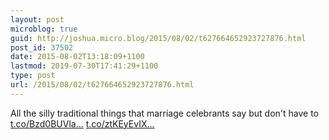 ```yaml
---
layout: post
microblog: true
guid: http://joshua.micro.blog/2015/08/02/t627664652923727876.html
post_id: 37502
date: 2015-08-02T13:18:09+1100
lastmod: 2019-07-30T17:41:29+1100
type: post
url: /2015/08/02/t627664652923727876.html
---
```

All the silly traditional things that marriage celebrants say but don't have to [t.co/Bzd0BUVla...](http://t.co/Bzd0BUVla1) [t.co/ztKEyEvIX...](http://t.co/ztKEyEvIXI)
